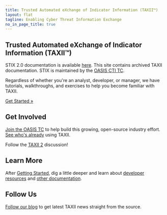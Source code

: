 ```yaml
---
title: Trusted Automated eXchange of Indicator Information (TAXII™)
layout: flat
tagline: Enabling Cyber Threat Information Exchange
no_in_page_title: true
---
```


<h2><strong>Trusted Automated eXchange of Indicator Information (TAXII™)</strong></h2>

<div class="alert alert-warning" role="alert">
  STIX 2.0 documentation is available <a href="https://oasis-open.github.io/cti-documentation/" class="alert-link">here</a>. This site contains archived TAXII documentation. STIX is maintained by the <a href="https://www.oasis-open.org/committees/tc_home.php?wg_abbrev=cti" class="alert-link"> OASIS CTI TC</a>.
</div>

<div class="jumbotron">
  <p>Regardless of whether you're an analyst, developer, or manager, we have tutorials, walkthroughs, and exercises to help you become familiar with TAXII.</p>
  <p><a class="btn btn-primary btn-lg" role="button" href="/getting-started">Get Started »</a></p>
</div>

<div class="row">
  <div class="col-md-4 text-center">
    <h2>Get Involved</h2>
        <p><a href="https://www.oasis-open.org/committees/tc_home.php?wg_abbrev=cti">Join the OASIS TC</a> to help build this growing, open-source industry effort. <a href="https://wiki.oasis-open.org/cti/cti-interoperability">See who's already</a> using TAXII.</p>
        <p>Follow the <a href="/taxii2/">TAXII 2</a> discussion!</p>
  </div>
  <div class="col-md-4 text-center">
    <h2>Learn More</h2>
    <p>After <a href="/getting-started/">Getting Started</a>, dig a little deeper and learn about <a href="/developers/">developer resources</a> and <a href="/documentation">other documentation</a>.</p>
</div>
  <div class="col-md-4 text-center">
    <h2>Follow Us</h2>
    <p><a href="http://stixproject.tumblr.com/">Follow our blog</a> to get latest TAXII news straight from the source.</p>
  </div>
</div>
